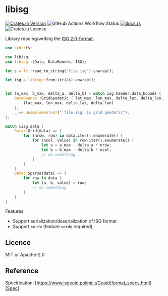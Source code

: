 # libisg

[![Crates.io Version](https://img.shields.io/crates/v/libisg?logo=rust)](https://crates.io/crates/libisg)
![GitHub Actions Workflow Status](https://img.shields.io/github/actions/workflow/status/paqira/libisg/ci.yaml?logo=GitHub)
[![docs.rs](https://img.shields.io/docsrs/libisg?logo=rust)](https://docs.rs/libisg/)
![Crates.io License](https://img.shields.io/crates/l/libisg)

Library reading/writing the [ISG 2.0-format][Spec].

```rust
use std::fs;

use libisg;
use libisg::{Data, DataBounds, ISG};

let s = fs::read_to_string("file.isg").unwrap();

let isg = libisg::from_str(&s).unwrap();


let (a_max, b_max, delta_a, delta_b) = match isg.header.data_bounds {
    DataBounds::GridGeodetic { lat_max, lon_max, delta_lat, delta_lon, .. } => {
        (lat_max, lon_max, delta_lat, delta_lon)
    },
    _ => unimplemented!("`file.isg` is grid geodetic"),
};

match &isg.data {
    Data::Grid(data) => {
        for (nrow, row) in data.iter().enumerate() {
            for (ncol, value) in row.iter().enumerate() {
                let a = a_max - delta_a * nrow;
                let b = b_max - delta_b * ncol;
                // do something
            }
        }
    }
    Data::Sparse(data) => {
        for row in data {
            let (a, b, value) = row;
            // do something
        }
    }
}
```

Features:

- Support serialization/deserialization of ISG format
- Support `serde` (feature `serde` required)

## Licence

MIT or Apache-2.0

## Reference

Specification: [https://www.isgeoid.polimi.it/Geoid/format_specs.html][Spec]

[Spec]: https://www.isgeoid.polimi.it/Geoid/format_specs.html